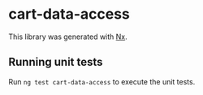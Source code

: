 # cart-data-access

This library was generated with [Nx](https://nx.dev).

## Running unit tests

Run `ng test cart-data-access` to execute the unit tests.
